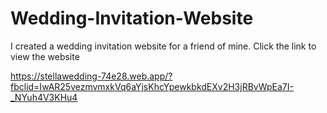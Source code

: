 # Wedding-Invitation-Website
I created a wedding invitation website for a friend of mine.
Click the link to view the website

https://stellawedding-74e28.web.app/?fbclid=IwAR25vezmvmxkVq6aYjsKhcYpewkbkdEXv2H3jRBvWpEa7I-_NYuh4V3KHu4
